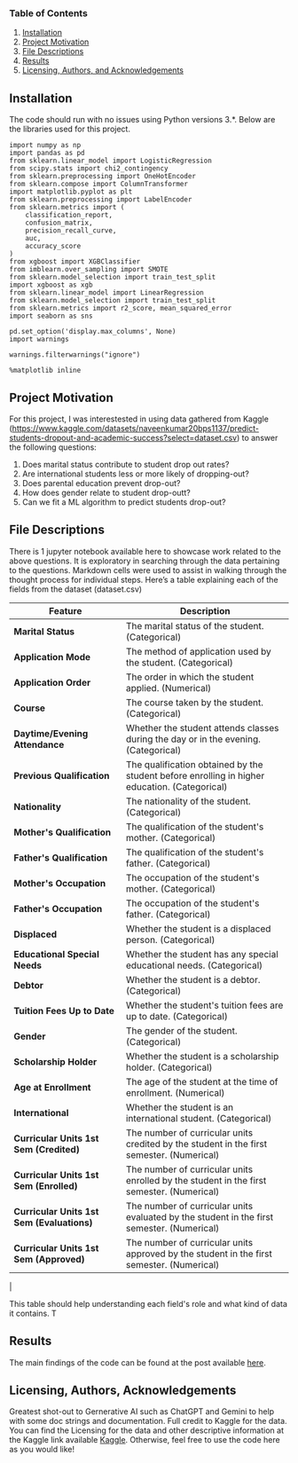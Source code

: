 
### Table of Contents 

1. [Installation](#installation)
2. [Project Motivation](#motivation)
3. [File Descriptions](#files)
4. [Results](#results)
5. [Licensing, Authors, and Acknowledgements](#licensing)

## Installation <a name="installation"></a>

The code should run with no issues using Python versions 3.*. Below are the libraries used for this project.
```
import numpy as np
import pandas as pd
from sklearn.linear_model import LogisticRegression
from scipy.stats import chi2_contingency
from sklearn.preprocessing import OneHotEncoder
from sklearn.compose import ColumnTransformer
import matplotlib.pyplot as plt
from sklearn.preprocessing import LabelEncoder
from sklearn.metrics import (
    classification_report,
    confusion_matrix,
    precision_recall_curve,
    auc,
    accuracy_score
)
from xgboost import XGBClassifier
from imblearn.over_sampling import SMOTE
from sklearn.model_selection import train_test_split
import xgboost as xgb
from sklearn.linear_model import LinearRegression
from sklearn.model_selection import train_test_split
from sklearn.metrics import r2_score, mean_squared_error
import seaborn as sns

pd.set_option('display.max_columns', None)
import warnings

warnings.filterwarnings("ignore")

%matplotlib inline
```

## Project Motivation<a name="motivation"></a>

For this project, I was interestested in using data gathered from Kaggle (https://www.kaggle.com/datasets/naveenkumar20bps1137/predict-students-dropout-and-academic-success?select=dataset.csv) to answer the following questions:

1. Does marital status contribute to student drop out rates?
2. Are international students less or more likely of dropping-out?
3. Does parental education prevent drop-out?
4. How does gender relate to student drop-outt?
5. Can we fit a ML algorithm to predict students drop-out?

## File Descriptions <a name="files"></a>

There is 1 jupyter notebook available here to showcase work related to the above questions. It is exploratory in searching through the data pertaining to the questions.  Markdown cells were used to assist in walking through the thought process for individual steps.
Here’s a table explaining each of the fields from the dataset (dataset.csv)

| Feature                                   | Description                                                                 |
|-------------------------------------------|-----------------------------------------------------------------------------|
| **Marital Status**                        | The marital status of the student. (Categorical)                           |
| **Application Mode**                      | The method of application used by the student. (Categorical)               |
| **Application Order**                     | The order in which the student applied. (Numerical)                        |
| **Course**                                | The course taken by the student. (Categorical)                             |
| **Daytime/Evening Attendance**           | Whether the student attends classes during the day or in the evening. (Categorical) |
| **Previous Qualification**                | The qualification obtained by the student before enrolling in higher education. (Categorical) |
| **Nationality**                           | The nationality of the student. (Categorical)                              |
| **Mother's Qualification**                | The qualification of the student's mother. (Categorical)                   |
| **Father's Qualification**                | The qualification of the student's father. (Categorical)                   |
| **Mother's Occupation**                   | The occupation of the student's mother. (Categorical)                      |
| **Father's Occupation**                   | The occupation of the student's father. (Categorical)                      |
| **Displaced**                             | Whether the student is a displaced person. (Categorical)                   |
| **Educational Special Needs**             | Whether the student has any special educational needs. (Categorical)       |
| **Debtor**                                | Whether the student is a debtor. (Categorical)                            |
| **Tuition Fees Up to Date**               | Whether the student's tuition fees are up to date. (Categorical)           |
| **Gender**                                | The gender of the student. (Categorical)                                   |
| **Scholarship Holder**                    | Whether the student is a scholarship holder. (Categorical)                 |
| **Age at Enrollment**                     | The age of the student at the time of enrollment. (Numerical)             |
| **International**                         | Whether the student is an international student. (Categorical)            |
| **Curricular Units 1st Sem (Credited)**  | The number of curricular units credited by the student in the first semester. (Numerical) |
| **Curricular Units 1st Sem (Enrolled)**  | The number of curricular units enrolled by the student in the first semester. (Numerical) |
| **Curricular Units 1st Sem (Evaluations)**| The number of curricular units evaluated by the student in the first semester. (Numerical) |
| **Curricular Units 1st Sem (Approved)**  | The number of curricular units approved by the student in the first semester. (Numerical) |
 |

This table should help understanding each field's role and what kind of data it contains.
T

## Results<a name="results"></a>

The main findings of the code can be found at the post available [here](https://medium.com/@josh_2774/how-do-you-become-a-developer-5ef1c1c68711).

## Licensing, Authors, Acknowledgements<a name="licensing"></a>

Greatest shot-out to Gernerative AI such as ChatGPT and Gemini to help with some doc strings and documentation. Full credit to Kaggle for the data.  You can find the Licensing for the data and other descriptive information at the Kaggle link available [Kaggle](https://www.kaggle.com/datasets/naveenkumar20bps1137/predict-students-dropout-and-academic-success?select=dataset.csv).  Otherwise, feel free to use the code here as you would like! 

